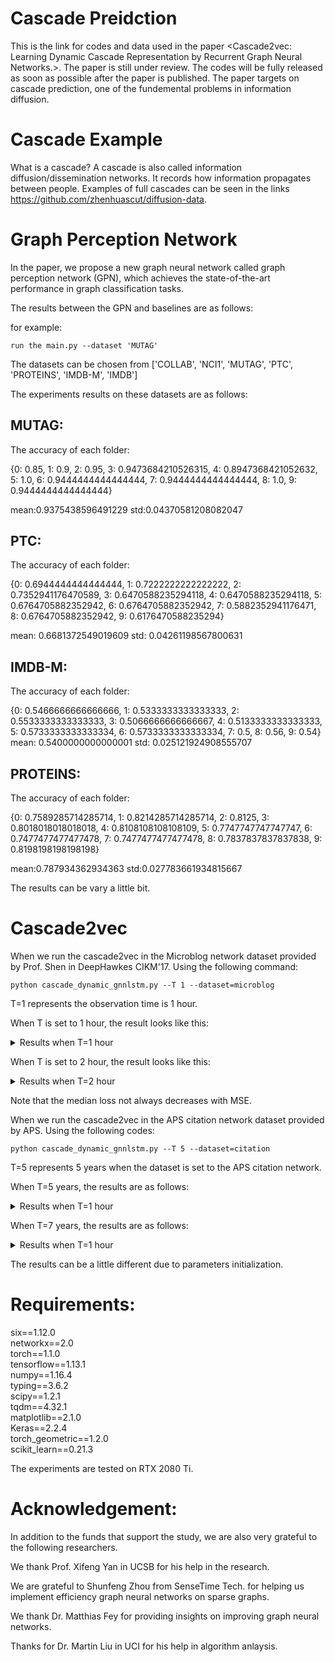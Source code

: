 # Cascade Preidction
This is the link for codes and data used in the paper <Cascade2vec: Learning Dynamic Cascade Representation by Recurrent Graph Neural Networks.>. The paper is still under review. The codes will be fully released as soon as possible after the paper is published. The paper targets on cascade prediction, one of the fundemental problems in information diffusion.



# Cascade Example
What is a cascade?
A cascade is also called information diffusion/dissemination networks. It records how information propagates between people. Examples of full cascades can be seen in the links https://github.com/zhenhuascut/diffusion-data.

# Graph Perception Network

In the paper, we propose a new graph neural network called graph perception network (GPN), which achieves the state-of-the-art performance in graph classification tasks. 

The results between the GPN and baselines are as follows:

for example:
```
run the main.py --dataset 'MUTAG'
```
The datasets can be chosen from ['COLLAB', 'NCI1', 'MUTAG', 'PTC', 'PROTEINS', 'IMDB-M', 'IMDB']

The experiments results on these datasets are as follows:
## MUTAG:
The accuracy of each folder:

{0: 0.85, 1: 0.9, 2: 0.95, 3: 0.9473684210526315, 4: 0.8947368421052632, 5: 1.0, 6: 0.9444444444444444, 7: 0.9444444444444444, 8: 1.0, 9: 0.9444444444444444}

mean:0.9375438596491229
std:0.04370581208082047

## PTC:

The accuracy of each folder:

{0: 0.6944444444444444, 1: 0.7222222222222222, 2: 0.7352941176470589, 3: 0.6470588235294118, 4: 0.6470588235294118, 5: 0.6764705882352942, 6: 0.6764705882352942, 7: 0.5882352941176471, 8: 0.6764705882352942, 9: 0.6176470588235294}

mean: 0.6681372549019609
std: 0.04261198567800631

## IMDB-M:

The accuracy of each folder:

{0: 0.5466666666666666, 1: 0.5333333333333333, 2: 0.5533333333333333, 3: 0.5066666666666667, 4: 0.5133333333333333, 5: 0.5733333333333334, 6: 0.5733333333333334, 7: 0.5, 8: 0.56, 9: 0.54}
mean: 0.5400000000000001
std: 0.025121924908555707

## PROTEINS:

The accuracy of each folder:

{0: 0.7589285714285714, 1: 0.8214285714285714, 2: 0.8125, 3: 0.8018018018018018, 4: 0.8108108108108109, 5: 0.7747747747747747, 6: 0.7477477477477478, 7: 0.7477477477477478, 8: 0.7837837837837838, 9: 0.8198198198198198}

mean:0.787934362934363
std:0.027783661934815667

The results can be vary a little bit.


# Cascade2vec
When we run the cascade2vec in the Microblog network dataset provided by Prof. Shen in DeepHawkes CIKM'17.
Using the following command: 
```
python cascade_dynamic_gnnlstm.py --T 1 --dataset=microblog
```
T=1 represents the observation time is 1 hour.

When T is set to 1 hour, the result looks like this:

<details>
<summary>Results when T=1 hour </summary>
<pre><code>
{0: 0.75892857<div>0&nbsp;</div><div>average train loss 4.8758</div><div>median train loss 1.3386</div><div>r2score train 0.0107</div><div>average test loss 2.8691</div><div>median test loss 0.9733</div><div>r2score test 0.3917</div><div>1&nbsp;</div><div>average train loss 2.9229</div><div>median train loss 0.8689</div><div>r2score train 0.4069</div><div>average test loss 2.4599</div><div>median test loss 0.8198</div><div>r2score test 0.4784</div><div>2&nbsp;</div><div>average train loss 2.6231</div><div>median train loss 0.7962</div><div>r2score train 0.4678</div><div>average test loss 2.2960</div><div>median test loss 0.7010</div><div>r2score test 0.5045</div><div>3&nbsp;</div><div>average train loss 2.3933</div><div>median train loss 0.7215</div><div>r2score train 0.5080</div><div>average test loss 2.1476</div><div>median test loss 0.6715</div><div>r2score test 0.5282</div><div>4&nbsp;</div><div>average train loss 2.2379</div><div>median train loss 0.6713</div><div>r2score train 0.5322</div><div>average test loss 2.0935</div><div>median test loss 0.6796</div><div>r2score test 0.5402</div><div>5&nbsp;</div><div>average train loss 2.1241</div><div>median train loss 0.6101</div><div>r2score train 0.5545</div><div>average test loss 2.0858</div><div>median test loss 0.7025</div><div>r2score test 0.5418</div><div>6&nbsp;</div><div>average train loss 2.0639</div><div>median train loss 0.5935</div><div>r2score train 0.5642</div><div>average test loss 2.0528</div><div>median test loss 0.6494</div><div>r2score test 0.5491</div><div>7&nbsp;</div><div>average train loss 1.9872</div><div>median train loss 0.5380</div><div>r2score train 0.5774</div><div>average test loss 2.0514</div><div>median test loss 0.6606</div><div>r2score test 0.5328</div><div>8&nbsp;</div><div>average train loss 1.9295</div><div>median train loss 0.5655</div><div>r2score train 0.5899</div><div>average test loss 2.0459</div><div>median test loss 0.6322</div><div>r2score test 0.5508</div><div>9&nbsp;</div><div>average train loss 1.8665</div><div>median train loss 0.5614</div><div>r2score train 0.6016</div><div>average test loss 2.0905</div><div>median test loss 0.6440</div><div>r2score test 0.5407</div><div>10&nbsp;</div><div>average train loss 1.8226</div><div>median train loss 0.5436</div><div>r2score train 0.6109</div><div>average test loss 2.0527</div><div>median test loss 0.6685</div><div>r2score test 0.5490</div><div>11&nbsp;</div><div>average train loss 1.7725</div><div>median train loss 0.5369</div><div>r2score train 0.6202</div><div>average test loss 2.0919</div><div>median test loss 0.6718</div><div>r2score test 0.5404</div><div>12&nbsp;</div><div>average train loss 1.7443</div><div>median train loss 0.5170</div><div>r2score train 0.6238</div><div>average test loss 2.0549</div><div>median test loss 0.6213</div><div>r2score test 0.5485</div><div>13&nbsp;</div><div>average train loss 1.6918</div><div>median train loss 0.4971</div><div>r2score train 0.6338</div><div>average test loss 2.1149</div><div>median test loss 0.6520</div><div>r2score test 0.5353</div><div>14&nbsp;</div><div>average train loss 1.6498</div><div>median train loss 0.5133</div><div>r2score train 0.6502</div><div>average test loss 2.0606</div><div>median test loss 0.6487</div><div>r2score test 0.5472</div><div>15&nbsp;</div><div>average train loss 1.6119</div><div>median train loss 0.4789</div><div>r2score train 0.6571</div><div>average test loss 2.0513</div><div>median test loss 0.6791</div><div>r2score test 0.5493</div><div>16&nbsp;</div><div>average train loss 1.5770</div><div>median train loss 0.4720</div><div>r2score train 0.6645</div><div>average test loss 2.0377</div><div>median test loss 0.6126</div><div>r2score test 0.5438</div><div>17&nbsp;</div><div>average train loss 1.5369</div><div>median train loss 0.4179</div><div>r2score train 0.6730</div><div>average test loss 2.0484</div><div>median test loss 0.6330</div><div>r2score test 0.5235</div><div>18&nbsp;</div><div>average train loss 1.4985</div><div>median train loss 0.4149</div><div>r2score train 0.6790</div><div>average test loss 2.0545</div><div>median test loss 0.5850</div><div>r2score test 0.5568</div><div>19&nbsp;</div><div>average train loss 1.4762</div><div>median train loss 0.4145</div><div>r2score train 0.6768</div><div>average test loss 2.0448</div><div>median test loss 0.5788</div><div>r2score test 0.5667</div><div><br /></div><div>......</div><div><br /></div>
14285714, 1: 0.8214285714285714, 2: 0.8125, 3: 0.8018018018018018, 4: 0.8108108108108109, 5: 0.7747747747747747, 6: 0.7477477477477478, 7: 0.7477477477477478, 8: 0.7837837837837838, 9: 0.8198198198198198}
</code></pre>
</details>

When T is set to 2 hour, the result looks like this:

<details>
<summary>Results when T=2 hour </summary>
<pre><code>
<div>0</div><div>average train loss 4.6583</div><div>median train loss 1.2830</div><div>r2score train 0.1298</div><div>total test batch: 118.53125&nbsp;</div><div>average test loss 2.4496</div><div>median test loss 0.7771</div><div>r2score test 0.5228</div><div>1</div><div>average train loss 2.3603</div><div>median train loss 0.7230</div><div>r2score train 0.5381</div><div>total test batch: 118.53125&nbsp;</div><div>average test loss 2.3273</div><div>median test loss 0.7151</div><div>r2score test 0.5433</div><div>2</div><div>average train loss 2.2610</div><div>median train loss 0.6689</div><div>r2score train 0.5552</div><div>total test batch: 118.53125&nbsp;</div><div>average test loss 2.2859</div><div>median test loss 0.6834</div><div>r2score test 0.5527</div><div>3</div><div>average train loss 2.2054</div><div>median train loss 0.6440</div><div>r2score train 0.5661</div><div>total test batch: 118.53125&nbsp;</div><div>average test loss 2.2404</div><div>median test loss 0.6598</div><div>r2score test 0.5615</div><div>4</div><div>average train loss 2.1663</div><div>median train loss 0.6297</div><div>r2score train 0.5742</div><div>total test batch: 118.53125&nbsp;</div><div>average test loss 2.1774</div><div>median test loss 0.6207</div><div>r2score test 0.5699</div><div>5</div><div>average train loss 2.1317</div><div>median train loss 0.6138</div><div>r2score train 0.5814</div><div>total test batch: 118.53125&nbsp;</div><div>average test loss 2.1516</div><div>median test loss 0.6173</div><div>r2score test 0.5742</div><div>6</div><div>average train loss 2.1049</div><div>median train loss 0.6027</div><div>r2score train 0.5873</div><div>total test batch: 118.53125&nbsp;</div><div>average test loss 2.1302</div><div>median test loss 0.6084</div><div>r2score test 0.5822</div><div>7</div><div>average train loss 2.0848</div><div>median train loss 0.5953</div><div>r2score train 0.5918</div><div>total test batch: 118.53125&nbsp;</div><div>average test loss 2.1190</div><div>median test loss 0.6123</div><div>r2score test 0.5842</div><div>8</div><div>average train loss 2.0666</div><div>median train loss 0.5868</div><div>r2score train 0.5961</div><div>total test batch: 118.53125&nbsp;</div><div>average test loss 2.0947</div><div>median test loss 0.6060</div><div>r2score test 0.5886</div><div>9</div><div>average train loss 2.0496</div><div>median train loss 0.5814</div><div>r2score train 0.5992</div><div>total test batch: 118.53125&nbsp;</div><div>average test loss 2.1081</div><div>median test loss 0.6098</div><div>r2score test 0.5856</div><div>10</div><div>average train loss 2.0330</div><div>median train loss 0.5803</div><div>r2score train 0.6024</div><div>total test batch: 118.53125&nbsp;</div><div>average test loss 2.0889</div><div>median test loss 0.5950</div><div>r2score test 0.5897</div><div>11</div><div>average train loss 2.0180</div><div>median train loss 0.5717</div><div>r2score train 0.6056</div><div>total test batch: 118.53125&nbsp;</div><div>average test loss 2.0889</div><div>median test loss 0.5929</div><div>r2score test 0.5900</div><div>12</div><div>average train loss 2.0017</div><div>median train loss 0.5692</div><div>r2score train 0.6084</div><div>total test batch: 118.53125&nbsp;</div><div>average test loss 2.0705</div><div>median test loss 0.5922</div><div>r2score test 0.5934</div><div>13</div><div>average train loss 1.9868</div><div>median train loss 0.5647</div><div>r2score train 0.6118</div><div>total test batch: 118.53125&nbsp;</div><div>average test loss 2.0307</div><div>median test loss 0.5823</div><div>r2score test 0.6030</div><div>14</div><div>average train loss 1.9768</div><div>median train loss 0.5627</div><div>r2score train 0.6136</div><div>total test batch: 118.53125&nbsp;</div><div>average test loss 2.0464</div><div>median test loss 0.5795</div><div>r2score test 0.5997</div><div>15</div><div>average train loss 1.9590</div><div>median train loss 0.5601</div><div>r2score train 0.6173</div><div>total test batch: 118.53125&nbsp;</div><div>average test loss 2.0402</div><div>median test loss 0.5708</div><div>r2score test 0.5990</div><div>16</div><div>average train loss 1.9472</div><div>median train loss 0.5577</div><div>r2score train 0.6195</div><div>total test batch: 118.53125&nbsp;</div><div>average test loss 2.0195</div><div>median test loss 0.5724</div><div>r2score test 0.6044</div><div>17</div><div>average train loss 1.9349</div><div>median train loss 0.5517</div><div>r2score train 0.6215</div><div>total test batch: 118.53125&nbsp;</div><div>average test loss 2.0108</div><div>median test loss 0.5603</div><div>r2score test 0.6064</div><div>18</div><div>average train loss 1.9252</div><div>median train loss 0.5526</div><div>r2score train 0.6234</div><div>total test batch: 118.53125&nbsp;</div><div>average test loss 1.9995</div><div>median test loss 0.5625</div><div>r2score test 0.6080</div><div>19</div><div>average train loss 1.9112</div><div>median train loss 0.5489</div><div>r2score train 0.6260</div><div>total test batch: 118.53125&nbsp;</div><div>average test loss 2.0159</div><div>median test loss 0.5619</div><div>r2score test 0.6034</div><div>20</div><div>average train loss 1.8998</div><div>median train loss 0.5466</div><div>r2score train 0.6284</div><div>total test batch: 118.53125&nbsp;</div><div>average test loss 2.0060</div><div>median test loss 0.5544</div><div>r2score test 0.6067</div><div>21</div><div>average train loss 1.8871</div><div>median train loss 0.5437</div><div>r2score train 0.6304</div><div>total test batch: 118.53125&nbsp;</div><div>average test loss 1.9950</div><div>median test loss 0.5546</div><div>r2score test 0.6092</div><div><br /></div><div>......</div><div><br /></div>
</code></pre>
</details>

Note that the median loss not always decreases with MSE.


When we run the cascade2vec in the APS citation network dataset provided by APS.
Using the following codes:
```
python cascade_dynamic_gnnlstm.py --T 5 --dataset=citation
```
T=5 represents 5 years when the dataset is set to the APS citation network.

When T=5 years, the results are as follows:
<details>
<summary>Results when T=1 hour </summary>
<pre><code>

<div><br /></div><div>0</div><div>average train loss 3.5350</div><div>median train loss 1.3471</div><div>r2score train -0.3395</div><div>average test loss 2.0294</div><div>median train loss 0.8736</div><div>r2score train 0.1777</div><div>1</div><div>average train loss 1.7227</div><div>median train loss 0.7377</div><div>r2score train 0.3078</div><div>average test loss 1.5789</div><div>median train loss 0.6473</div><div>r2score train 0.3602</div><div>2</div><div>average train loss 1.5396</div><div>median train loss 0.6704</div><div>r2score train 0.3813</div><div>total test batch: 68.828125&nbsp;</div><div>average test loss 1.5200</div><div>median train loss 0.6141</div><div>r2score train 0.3841</div><div>3</div><div>average train loss 1.4918</div><div>median train loss 0.6564</div><div>r2score train 0.4005</div><div>average test loss 1.4904</div><div>median train loss 0.6092</div><div>r2score train 0.3961</div><div>4</div><div>average train loss 1.4689</div><div>median train loss 0.6438</div><div>r2score train 0.4097</div><div>average test loss 1.4547</div><div>median train loss 0.5974</div><div>r2score train 0.4106</div><div>5</div><div>average train loss 1.4546</div><div>median train loss 0.6385</div><div>r2score train 0.4155</div><div>average test loss 1.4243</div><div>median train loss 0.5967</div><div>r2score train 0.4229</div><div>6</div><div>average train loss 1.4423</div><div>median train loss 0.6347</div><div>r2score train 0.4206</div><div>average test loss 1.4201</div><div>median train loss 0.5901</div><div>r2score train 0.4245</div><div>7</div><div>average train loss 1.4341</div><div>median train loss 0.6307</div><div>r2score train 0.4239</div><div>average test loss 1.4172</div><div>median train loss 0.5828</div><div>r2score train 0.4257</div><div>8</div><div>average train loss 1.4272</div><div>median train loss 0.6316</div><div>r2score train 0.4267</div><div>average test loss 1.4133</div><div>median train loss 0.5747</div><div>r2score train 0.4273</div><div>9</div><div>average train loss 1.4209</div><div>median train loss 0.6276</div><div>r2score train 0.4292</div><div>average test loss 1.4146</div><div>median train loss 0.5860</div><div>r2score train 0.4268</div><div>10</div><div>average train loss 1.4167</div><div>median train loss 0.6275</div><div>r2score train 0.4309</div><div>average test loss 1.4159</div><div>median train loss 0.5868</div><div>r2score train 0.4263</div><div>11</div><div>average train loss 1.4119</div><div>median train loss 0.6222</div><div>r2score train 0.4327</div><div>average test loss 1.4122</div><div>median train loss 0.5864</div><div>r2score train 0.4278</div><div>12</div><div>average train loss 1.4071</div><div>median train loss 0.6208</div><div>r2score train 0.4346</div><div>average test loss 1.4090</div><div>median train loss 0.5817</div><div>r2score train 0.4291</div><div>13</div><div>average train loss 1.4034</div><div>median train loss 0.6190</div><div>r2score train 0.4361</div><div>average test loss 1.4095</div><div>median train loss 0.5786</div><div>r2score train 0.4289</div><div>14</div><div>average train loss 1.3990</div><div>median train loss 0.6196</div><div>r2score train 0.4378</div><div>average test loss 1.4117</div><div>median train loss 0.5842</div><div>r2score train 0.4280</div><div>15</div><div>average train loss 1.3954</div><div>median train loss 0.6152</div><div>r2score train 0.4393</div><div>average test loss 1.4109</div><div>median train loss 0.5866</div><div>r2score train 0.4283</div><div>16</div><div>average train loss 1.3917</div><div>median train loss 0.6151</div><div>r2score train 0.4408</div><div>average test loss 1.4100</div><div>median train loss 0.5840</div><div>r2score train 0.4287</div><div>17</div><div>average train loss 1.3880</div><div>median train loss 0.6140</div><div>r2score train 0.4422</div><div>average test loss 1.4090</div><div>median train loss 0.5930</div><div>r2score train 0.4291</div><div><br /></div>

</code></pre>
</details>

When T=7 years, the results are as follows:

<details>
<summary>Results when T=1 hour </summary>
<pre><code>

<p class="p1" style="font-variant-numeric: normal; font-variant-east-asian: normal; font-stretch: normal; line-height: normal; font-family: Courier; -webkit-text-stroke-color: rgb(0, 0, 0); margin: 0px;"><span class="s1" style="font-kerning: none;">0</span></p><p class="p1" style="font-variant-numeric: normal; font-variant-east-asian: normal; font-stretch: normal; line-height: normal; font-family: Courier; -webkit-text-stroke-color: rgb(0, 0, 0); margin: 0px;"><span class="s1" style="font-kerning: none;">average train loss 3.0474</span></p><p class="p1" style="font-variant-numeric: normal; font-variant-east-asian: normal; font-stretch: normal; line-height: normal; font-family: Courier; -webkit-text-stroke-color: rgb(0, 0, 0); margin: 0px;"><span class="s1" style="font-kerning: none;">median train loss 1.2860</span></p><p class="p1" style="font-variant-numeric: normal; font-variant-east-asian: normal; font-stretch: normal; line-height: normal; font-family: Courier; -webkit-text-stroke-color: rgb(0, 0, 0); margin: 0px;"><span class="s1" style="font-kerning: none;">r2score train -0.1125</span></p><p class="p1" style="font-variant-numeric: normal; font-variant-east-asian: normal; font-stretch: normal; line-height: normal; font-family: Courier; -webkit-text-stroke-color: rgb(0, 0, 0); margin: 0px;"><span style="-webkit-text-stroke-width: initial;">average test loss 1.9036</span></p><p class="p1" style="font-variant-numeric: normal; font-variant-east-asian: normal; font-stretch: normal; line-height: normal; font-family: Courier; -webkit-text-stroke-color: rgb(0, 0, 0); margin: 0px;"><span class="s1" style="font-kerning: none;">median train loss 0.9087</span></p><p class="p1" style="font-variant-numeric: normal; font-variant-east-asian: normal; font-stretch: normal; line-height: normal; font-family: Courier; -webkit-text-stroke-color: rgb(0, 0, 0); margin: 0px;"><span class="s1" style="font-kerning: none;">r2score train 0.3027</span></p><p class="p1" style="font-variant-numeric: normal; font-variant-east-asian: normal; font-stretch: normal; line-height: normal; font-family: Courier; -webkit-text-stroke-color: rgb(0, 0, 0); margin: 0px;"><span class="s1" style="font-kerning: none;">1</span></p><p class="p1" style="font-variant-numeric: normal; font-variant-east-asian: normal; font-stretch: normal; line-height: normal; font-family: Courier; -webkit-text-stroke-color: rgb(0, 0, 0); margin: 0px;"><span class="s1" style="font-kerning: none;">average train loss 1.5922</span></p><p class="p1" style="font-variant-numeric: normal; font-variant-east-asian: normal; font-stretch: normal; line-height: normal; font-family: Courier; -webkit-text-stroke-color: rgb(0, 0, 0); margin: 0px;"><span class="s1" style="font-kerning: none;">median train loss 0.7147</span></p><p class="p1" style="font-variant-numeric: normal; font-variant-east-asian: normal; font-stretch: normal; line-height: normal; font-family: Courier; -webkit-text-stroke-color: rgb(0, 0, 0); margin: 0px;"><span class="s1" style="font-kerning: none;">r2score train 0.4187</span></p><p class="p1" style="font-variant-numeric: normal; font-variant-east-asian: normal; font-stretch: normal; line-height: normal; font-family: Courier; -webkit-text-stroke-color: rgb(0, 0, 0); margin: 0px;"><span style="-webkit-text-stroke-width: initial;">average test loss 1.3999</span></p><p class="p1" style="font-variant-numeric: normal; font-variant-east-asian: normal; font-stretch: normal; line-height: normal; font-family: Courier; -webkit-text-stroke-color: rgb(0, 0, 0); margin: 0px;"><span class="s1" style="font-kerning: none;">median train loss 0.6246</span></p><p class="p1" style="font-variant-numeric: normal; font-variant-east-asian: normal; font-stretch: normal; line-height: normal; font-family: Courier; -webkit-text-stroke-color: rgb(0, 0, 0); margin: 0px;"><span class="s1" style="font-kerning: none;">r2score train 0.4872</span></p><p class="p1" style="font-variant-numeric: normal; font-variant-east-asian: normal; font-stretch: normal; line-height: normal; font-family: Courier; -webkit-text-stroke-color: rgb(0, 0, 0); margin: 0px;"><span style="-webkit-text-stroke-width: initial;">2</span></p><p class="p1" style="font-variant-numeric: normal; font-variant-east-asian: normal; font-stretch: normal; line-height: normal; font-family: Courier; -webkit-text-stroke-color: rgb(0, 0, 0); margin: 0px;"><span class="s1" style="font-kerning: none;">average train loss 1.4265</span></p><p class="p1" style="font-variant-numeric: normal; font-variant-east-asian: normal; font-stretch: normal; line-height: normal; font-family: Courier; -webkit-text-stroke-color: rgb(0, 0, 0); margin: 0px;"><span class="s1" style="font-kerning: none;">median train loss 0.6547</span></p><p class="p1" style="font-variant-numeric: normal; font-variant-east-asian: normal; font-stretch: normal; line-height: normal; font-family: Courier; -webkit-text-stroke-color: rgb(0, 0, 0); margin: 0px;"><span class="s1" style="font-kerning: none;">r2score train 0.4792</span></p><p class="p1" style="font-variant-numeric: normal; font-variant-east-asian: normal; font-stretch: normal; line-height: normal; font-family: Courier; -webkit-text-stroke-color: rgb(0, 0, 0); margin: 0px;"><span style="-webkit-text-stroke-width: initial;">average test loss 1.3661</span></p><p class="p1" style="font-variant-numeric: normal; font-variant-east-asian: normal; font-stretch: normal; line-height: normal; font-family: Courier; -webkit-text-stroke-color: rgb(0, 0, 0); margin: 0px;"><span class="s1" style="font-kerning: none;">median train loss 0.5977</span></p><p class="p1" style="font-variant-numeric: normal; font-variant-east-asian: normal; font-stretch: normal; line-height: normal; font-family: Courier; -webkit-text-stroke-color: rgb(0, 0, 0); margin: 0px;"><span class="s1" style="font-kerning: none;">r2score train 0.4996</span></p><p class="p1" style="font-variant-numeric: normal; font-variant-east-asian: normal; font-stretch: normal; line-height: normal; font-family: Courier; -webkit-text-stroke-color: rgb(0, 0, 0); margin: 0px;"><span style="-webkit-text-stroke-width: initial;">3</span></p><p class="p1" style="font-variant-numeric: normal; font-variant-east-asian: normal; font-stretch: normal; line-height: normal; font-family: Courier; -webkit-text-stroke-color: rgb(0, 0, 0); margin: 0px;"><span class="s1" style="font-kerning: none;">average train loss 1.3900</span></p><p class="p1" style="font-variant-numeric: normal; font-variant-east-asian: normal; font-stretch: normal; line-height: normal; font-family: Courier; -webkit-text-stroke-color: rgb(0, 0, 0); margin: 0px;"><span class="s1" style="font-kerning: none;">median train loss 0.6438</span></p><p class="p1" style="font-variant-numeric: normal; font-variant-east-asian: normal; font-stretch: normal; line-height: normal; font-family: Courier; -webkit-text-stroke-color: rgb(0, 0, 0); margin: 0px;"><span class="s1" style="font-kerning: none;">r2score train 0.4925</span></p><p class="p1" style="font-variant-numeric: normal; font-variant-east-asian: normal; font-stretch: normal; line-height: normal; font-family: Courier; -webkit-text-stroke-color: rgb(0, 0, 0); margin: 0px;"><span style="-webkit-text-stroke-width: initial;">average test loss 1.3553</span></p><p class="p1" style="font-variant-numeric: normal; font-variant-east-asian: normal; font-stretch: normal; line-height: normal; font-family: Courier; -webkit-text-stroke-color: rgb(0, 0, 0); margin: 0px;"><span class="s1" style="font-kerning: none;">median train loss 0.5938</span></p><p class="p1" style="font-variant-numeric: normal; font-variant-east-asian: normal; font-stretch: normal; line-height: normal; font-family: Courier; -webkit-text-stroke-color: rgb(0, 0, 0); margin: 0px;"><span class="s1" style="font-kerning: none;">r2score train 0.5035</span></p><p class="p1" style="font-variant-numeric: normal; font-variant-east-asian: normal; font-stretch: normal; line-height: normal; font-family: Courier; -webkit-text-stroke-color: rgb(0, 0, 0); margin: 0px;"><span style="-webkit-text-stroke-width: initial;">4</span></p><p class="p1" style="font-variant-numeric: normal; font-variant-east-asian: normal; font-stretch: normal; line-height: normal; font-family: Courier; -webkit-text-stroke-color: rgb(0, 0, 0); margin: 0px;"><span class="s1" style="font-kerning: none;">average train loss 1.3723</span></p><p class="p1" style="font-variant-numeric: normal; font-variant-east-asian: normal; font-stretch: normal; line-height: normal; font-family: Courier; -webkit-text-stroke-color: rgb(0, 0, 0); margin: 0px;"><span class="s1" style="font-kerning: none;">median train loss 0.6313</span></p><p class="p1" style="font-variant-numeric: normal; font-variant-east-asian: normal; font-stretch: normal; line-height: normal; font-family: Courier; -webkit-text-stroke-color: rgb(0, 0, 0); margin: 0px;"><span class="s1" style="font-kerning: none;">r2score train 0.4989</span></p><p class="p1" style="font-variant-numeric: normal; font-variant-east-asian: normal; font-stretch: normal; line-height: normal; font-family: Courier; -webkit-text-stroke-color: rgb(0, 0, 0); margin: 0px;"><span style="-webkit-text-stroke-width: initial;">average test loss 1.3604</span></p><p class="p1" style="font-variant-numeric: normal; font-variant-east-asian: normal; font-stretch: normal; line-height: normal; font-family: Courier; -webkit-text-stroke-color: rgb(0, 0, 0); margin: 0px;"><span class="s1" style="font-kerning: none;">median train loss 0.5840</span></p><p class="p1" style="font-variant-numeric: normal; font-variant-east-asian: normal; font-stretch: normal; line-height: normal; font-family: Courier; -webkit-text-stroke-color: rgb(0, 0, 0); margin: 0px;"><span class="s1" style="font-kerning: none;">r2score train 0.5016</span></p><p class="p1" style="font-variant-numeric: normal; font-variant-east-asian: normal; font-stretch: normal; line-height: normal; font-family: Courier; -webkit-text-stroke-color: rgb(0, 0, 0); margin: 0px;"><span style="-webkit-text-stroke-width: initial;">5</span></p><p class="p1" style="font-variant-numeric: normal; font-variant-east-asian: normal; font-stretch: normal; line-height: normal; font-family: Courier; -webkit-text-stroke-color: rgb(0, 0, 0); margin: 0px;"><span class="s1" style="font-kerning: none;">average train loss 1.3591</span></p><p class="p1" style="font-variant-numeric: normal; font-variant-east-asian: normal; font-stretch: normal; line-height: normal; font-family: Courier; -webkit-text-stroke-color: rgb(0, 0, 0); margin: 0px;"><span class="s1" style="font-kerning: none;">median train loss 0.6203</span></p><p class="p1" style="font-variant-numeric: normal; font-variant-east-asian: normal; font-stretch: normal; line-height: normal; font-family: Courier; -webkit-text-stroke-color: rgb(0, 0, 0); margin: 0px;"><span class="s1" style="font-kerning: none;">r2score train 0.5037</span></p><p class="p1" style="font-variant-numeric: normal; font-variant-east-asian: normal; font-stretch: normal; line-height: normal; font-family: Courier; -webkit-text-stroke-color: rgb(0, 0, 0); margin: 0px;"><span style="-webkit-text-stroke-width: initial;">average test loss 1.3478</span></p><p class="p1" style="font-variant-numeric: normal; font-variant-east-asian: normal; font-stretch: normal; line-height: normal; font-family: Courier; -webkit-text-stroke-color: rgb(0, 0, 0); margin: 0px;"><span class="s1" style="font-kerning: none;">median train loss 0.5681</span></p><p class="p1" style="font-variant-numeric: normal; font-variant-east-asian: normal; font-stretch: normal; line-height: normal; font-family: Courier; -webkit-text-stroke-color: rgb(0, 0, 0); margin: 0px;"><span class="s1" style="font-kerning: none;">r2score train 0.5063</span></p><p class="p1" style="font-variant-numeric: normal; font-variant-east-asian: normal; font-stretch: normal; line-height: normal; font-family: Courier; -webkit-text-stroke-color: rgb(0, 0, 0); margin: 0px;"><span style="-webkit-text-stroke-width: initial;">6</span></p><p class="p1" style="font-variant-numeric: normal; font-variant-east-asian: normal; font-stretch: normal; line-height: normal; font-family: Courier; -webkit-text-stroke-color: rgb(0, 0, 0); margin: 0px;"><span class="s1" style="font-kerning: none;">average train loss 1.3465</span></p><p class="p1" style="font-variant-numeric: normal; font-variant-east-asian: normal; font-stretch: normal; line-height: normal; font-family: Courier; -webkit-text-stroke-color: rgb(0, 0, 0); margin: 0px;"><span class="s1" style="font-kerning: none;">median train loss 0.6169</span></p><p class="p1" style="font-variant-numeric: normal; font-variant-east-asian: normal; font-stretch: normal; line-height: normal; font-family: Courier; -webkit-text-stroke-color: rgb(0, 0, 0); margin: 0px;"><span class="s1" style="font-kerning: none;">r2score train 0.5083</span></p><p class="p1" style="font-variant-numeric: normal; font-variant-east-asian: normal; font-stretch: normal; line-height: normal; font-family: Courier; -webkit-text-stroke-color: rgb(0, 0, 0); margin: 0px;"><span style="-webkit-text-stroke-width: initial;">average test loss 1.3488</span></p><p class="p1" style="font-variant-numeric: normal; font-variant-east-asian: normal; font-stretch: normal; line-height: normal; font-family: Courier; -webkit-text-stroke-color: rgb(0, 0, 0); margin: 0px;"><span class="s1" style="font-kerning: none;">median train loss 0.5688</span></p><p class="p1" style="font-variant-numeric: normal; font-variant-east-asian: normal; font-stretch: normal; line-height: normal; font-family: Courier; -webkit-text-stroke-color: rgb(0, 0, 0); margin: 0px;"><span class="s1" style="font-kerning: none;">r2score train 0.5059</span></p><p class="p1" style="font-variant-numeric: normal; font-variant-east-asian: normal; font-stretch: normal; line-height: normal; font-family: Courier; -webkit-text-stroke-color: rgb(0, 0, 0); margin: 0px;"><span style="-webkit-text-stroke-width: initial;">7</span></p><p class="p1" style="font-variant-numeric: normal; font-variant-east-asian: normal; font-stretch: normal; line-height: normal; font-family: Courier; -webkit-text-stroke-color: rgb(0, 0, 0); margin: 0px;"><span class="s1" style="font-kerning: none;">average train loss 1.3344</span></p><p class="p1" style="font-variant-numeric: normal; font-variant-east-asian: normal; font-stretch: normal; line-height: normal; font-family: Courier; -webkit-text-stroke-color: rgb(0, 0, 0); margin: 0px;"><span class="s1" style="font-kerning: none;">median train loss 0.6067</span></p><p class="p1" style="font-variant-numeric: normal; font-variant-east-asian: normal; font-stretch: normal; line-height: normal; font-family: Courier; -webkit-text-stroke-color: rgb(0, 0, 0); margin: 0px;"><span class="s1" style="font-kerning: none;">r2score train 0.5126</span></p><p class="p1" style="font-variant-numeric: normal; font-variant-east-asian: normal; font-stretch: normal; line-height: normal; font-family: Courier; -webkit-text-stroke-color: rgb(0, 0, 0); margin: 0px;"><span style="-webkit-text-stroke-width: initial;">average test loss 1.3600</span></p><p class="p1" style="font-variant-numeric: normal; font-variant-east-asian: normal; font-stretch: normal; line-height: normal; font-family: Courier; -webkit-text-stroke-color: rgb(0, 0, 0); margin: 0px;"><span class="s1" style="font-kerning: none;">median train loss 0.5842</span></p><p class="p1" style="font-variant-numeric: normal; font-variant-east-asian: normal; font-stretch: normal; line-height: normal; font-family: Courier; -webkit-text-stroke-color: rgb(0, 0, 0); margin: 0px;"><span class="s1" style="font-kerning: none;">r2score train 0.5018</span></p><p class="p1" style="font-variant-numeric: normal; font-variant-east-asian: normal; font-stretch: normal; line-height: normal; font-family: Courier; -webkit-text-stroke-color: rgb(0, 0, 0); margin: 0px;"><span style="-webkit-text-stroke-width: initial;">8</span></p><p class="p1" style="font-variant-numeric: normal; font-variant-east-asian: normal; font-stretch: normal; line-height: normal; font-family: Courier; -webkit-text-stroke-color: rgb(0, 0, 0); margin: 0px;"><span class="s1" style="font-kerning: none;">average train loss 1.3363</span></p><p class="p1" style="font-variant-numeric: normal; font-variant-east-asian: normal; font-stretch: normal; line-height: normal; font-family: Courier; -webkit-text-stroke-color: rgb(0, 0, 0); margin: 0px;"><span class="s1" style="font-kerning: none;">median train loss 0.6038</span></p><p class="p1" style="font-variant-numeric: normal; font-variant-east-asian: normal; font-stretch: normal; line-height: normal; font-family: Courier; -webkit-text-stroke-color: rgb(0, 0, 0); margin: 0px;"><span class="s1" style="font-kerning: none;">r2score train 0.5119</span></p><p class="p1" style="font-variant-numeric: normal; font-variant-east-asian: normal; font-stretch: normal; line-height: normal; font-family: Courier; -webkit-text-stroke-color: rgb(0, 0, 0); margin: 0px;"><span style="-webkit-text-stroke-width: initial;">average test loss 1.3407</span></p><p class="p1" style="font-variant-numeric: normal; font-variant-east-asian: normal; font-stretch: normal; line-height: normal; font-family: Courier; -webkit-text-stroke-color: rgb(0, 0, 0); margin: 0px;"><span class="s1" style="font-kerning: none;">median train loss 0.5629</span></p><p class="p1" style="font-variant-numeric: normal; font-variant-east-asian: normal; font-stretch: normal; line-height: normal; font-family: Courier; -webkit-text-stroke-color: rgb(0, 0, 0); margin: 0px;"><span class="s1" style="font-kerning: none;">r2score train 0.5089</span></p><p class="p1" style="font-variant-numeric: normal; font-variant-east-asian: normal; font-stretch: normal; line-height: normal; font-family: Courier; -webkit-text-stroke-color: rgb(0, 0, 0); margin: 0px;"><span style="-webkit-text-stroke-width: initial;">9</span></p><p class="p1" style="font-variant-numeric: normal; font-variant-east-asian: normal; font-stretch: normal; line-height: normal; font-family: Courier; -webkit-text-stroke-color: rgb(0, 0, 0); margin: 0px;"><span class="s1" style="font-kerning: none;">average train loss 1.3221</span></p><p class="p1" style="font-variant-numeric: normal; font-variant-east-asian: normal; font-stretch: normal; line-height: normal; font-family: Courier; -webkit-text-stroke-color: rgb(0, 0, 0); margin: 0px;"><span class="s1" style="font-kerning: none;">median train loss 0.5985</span></p><p class="p1" style="font-variant-numeric: normal; font-variant-east-asian: normal; font-stretch: normal; line-height: normal; font-family: Courier; -webkit-text-stroke-color: rgb(0, 0, 0); margin: 0px;"><span class="s1" style="font-kerning: none;">r2score train 0.5171</span></p><p class="p1" style="font-variant-numeric: normal; font-variant-east-asian: normal; font-stretch: normal; line-height: normal; font-family: Courier; -webkit-text-stroke-color: rgb(0, 0, 0); margin: 0px;"><span style="-webkit-text-stroke-width: initial;">average test loss 1.3361</span></p><p class="p1" style="font-variant-numeric: normal; font-variant-east-asian: normal; font-stretch: normal; line-height: normal; font-family: Courier; -webkit-text-stroke-color: rgb(0, 0, 0); margin: 0px;"><span class="s1" style="font-kerning: none;">median train loss 0.5667</span></p><p class="p1" style="font-variant-numeric: normal; font-variant-east-asian: normal; font-stretch: normal; line-height: normal; font-family: Courier; -webkit-text-stroke-color: rgb(0, 0, 0); margin: 0px;"><span class="s1" style="font-kerning: none;">r2score train 0.5106</span></p><p class="p1" style="font-variant-numeric: normal; font-variant-east-asian: normal; font-stretch: normal; line-height: normal; font-family: Courier; -webkit-text-stroke-color: rgb(0, 0, 0); margin: 0px;"><span style="-webkit-text-stroke-width: initial;">10</span></p><p class="p1" style="font-variant-numeric: normal; font-variant-east-asian: normal; font-stretch: normal; line-height: normal; font-family: Courier; -webkit-text-stroke-color: rgb(0, 0, 0); margin: 0px;"><span class="s1" style="font-kerning: none;">average train loss 1.3168</span></p><p class="p1" style="font-variant-numeric: normal; font-variant-east-asian: normal; font-stretch: normal; line-height: normal; font-family: Courier; -webkit-text-stroke-color: rgb(0, 0, 0); margin: 0px;"><span class="s1" style="font-kerning: none;">median train loss 0.5943</span></p><p class="p1" style="font-variant-numeric: normal; font-variant-east-asian: normal; font-stretch: normal; line-height: normal; font-family: Courier; -webkit-text-stroke-color: rgb(0, 0, 0); margin: 0px;"><span class="s1" style="font-kerning: none;">r2score train 0.5189</span></p><p class="p1" style="font-variant-numeric: normal; font-variant-east-asian: normal; font-stretch: normal; line-height: normal; font-family: Courier; -webkit-text-stroke-color: rgb(0, 0, 0); margin: 0px;"><span style="-webkit-text-stroke-width: initial;">average test loss 1.3256</span></p><p class="p1" style="font-variant-numeric: normal; font-variant-east-asian: normal; font-stretch: normal; line-height: normal; font-family: Courier; -webkit-text-stroke-color: rgb(0, 0, 0); margin: 0px;"><span class="s1" style="font-kerning: none;">median train loss 0.5674</span></p><p class="p1" style="font-variant-numeric: normal; font-variant-east-asian: normal; font-stretch: normal; line-height: normal; font-family: Courier; -webkit-text-stroke-color: rgb(0, 0, 0); margin: 0px;"><span class="s1" style="font-kerning: none;">r2score train 0.5144</span></p><p class="p1" style="font-variant-numeric: normal; font-variant-east-asian: normal; font-stretch: normal; line-height: normal; font-family: Courier; -webkit-text-stroke-color: rgb(0, 0, 0); margin: 0px;"><span style="-webkit-text-stroke-width: initial;">11</span></p><p class="p1" style="font-variant-numeric: normal; font-variant-east-asian: normal; font-stretch: normal; line-height: normal; font-family: Courier; -webkit-text-stroke-color: rgb(0, 0, 0); margin: 0px;"><span class="s1" style="font-kerning: none;">average train loss 1.3113</span></p><p class="p1" style="font-variant-numeric: normal; font-variant-east-asian: normal; font-stretch: normal; line-height: normal; font-family: Courier; -webkit-text-stroke-color: rgb(0, 0, 0); margin: 0px;"><span class="s1" style="font-kerning: none;">median train loss 0.5892</span></p><p class="p1" style="font-variant-numeric: normal; font-variant-east-asian: normal; font-stretch: normal; line-height: normal; font-family: Courier; -webkit-text-stroke-color: rgb(0, 0, 0); margin: 0px;"><span class="s1" style="font-kerning: none;">r2score train 0.5209</span></p><p class="p1" style="font-variant-numeric: normal; font-variant-east-asian: normal; font-stretch: normal; line-height: normal; font-family: Courier; -webkit-text-stroke-color: rgb(0, 0, 0); margin: 0px;"><span style="-webkit-text-stroke-width: initial;">average test loss 1.3251</span></p><p class="p1" style="font-variant-numeric: normal; font-variant-east-asian: normal; font-stretch: normal; line-height: normal; font-family: Courier; -webkit-text-stroke-color: rgb(0, 0, 0); margin: 0px;"><span class="s1" style="font-kerning: none;">median train loss 0.5629</span></p><p class="p1" style="font-variant-numeric: normal; font-variant-east-asian: normal; font-stretch: normal; line-height: normal; font-family: Courier; -webkit-text-stroke-color: rgb(0, 0, 0); margin: 0px;"><span class="s1" style="font-kerning: none;">r2score train 0.5146</span></p><p class="p1" style="font-variant-numeric: normal; font-variant-east-asian: normal; font-stretch: normal; line-height: normal; font-family: Courier; -webkit-text-stroke-color: rgb(0, 0, 0); margin: 0px;"><span style="-webkit-text-stroke-width: initial;">12</span></p><p class="p1" style="font-variant-numeric: normal; font-variant-east-asian: normal; font-stretch: normal; line-height: normal; font-family: Courier; -webkit-text-stroke-color: rgb(0, 0, 0); margin: 0px;"><span class="s1" style="font-kerning: none;">average train loss 1.3071</span></p><p class="p1" style="font-variant-numeric: normal; font-variant-east-asian: normal; font-stretch: normal; line-height: normal; font-family: Courier; -webkit-text-stroke-color: rgb(0, 0, 0); margin: 0px;"><span class="s1" style="font-kerning: none;">median train loss 0.5869</span></p><p class="p1" style="font-variant-numeric: normal; font-variant-east-asian: normal; font-stretch: normal; line-height: normal; font-family: Courier; -webkit-text-stroke-color: rgb(0, 0, 0); margin: 0px;"><span class="s1" style="font-kerning: none;">r2score train 0.5224</span></p><p class="p1" style="font-variant-numeric: normal; font-variant-east-asian: normal; font-stretch: normal; line-height: normal; font-family: Courier; -webkit-text-stroke-color: rgb(0, 0, 0); margin: 0px;"><span style="-webkit-text-stroke-width: initial;">average test loss 1.3239</span></p><p class="p1" style="font-variant-numeric: normal; font-variant-east-asian: normal; font-stretch: normal; line-height: normal; font-family: Courier; -webkit-text-stroke-color: rgb(0, 0, 0); margin: 0px;"><span class="s1" style="font-kerning: none;">median train loss 0.5575</span></p><p class="p1" style="font-variant-numeric: normal; font-variant-east-asian: normal; font-stretch: normal; line-height: normal; font-family: Courier; -webkit-text-stroke-color: rgb(0, 0, 0); margin: 0px;"><span class="s1" style="font-kerning: none;">r2score train 0.5150</span></p><p class="p1" style="font-variant-numeric: normal; font-variant-east-asian: normal; font-stretch: normal; line-height: normal; font-family: Courier; -webkit-text-stroke-color: rgb(0, 0, 0); margin: 0px;"><span style="-webkit-text-stroke-width: initial;">13</span></p><p class="p1" style="font-variant-numeric: normal; font-variant-east-asian: normal; font-stretch: normal; line-height: normal; font-family: Courier; -webkit-text-stroke-color: rgb(0, 0, 0); margin: 0px;"><span class="s1" style="font-kerning: none;">average train loss 1.3015</span></p><p class="p1" style="font-variant-numeric: normal; font-variant-east-asian: normal; font-stretch: normal; line-height: normal; font-family: Courier; -webkit-text-stroke-color: rgb(0, 0, 0); margin: 0px;"><span class="s1" style="font-kerning: none;">median train loss 0.5843</span></p><p class="p1" style="font-variant-numeric: normal; font-variant-east-asian: normal; font-stretch: normal; line-height: normal; font-family: Courier; -webkit-text-stroke-color: rgb(0, 0, 0); margin: 0px;"><span class="s1" style="font-kerning: none;">r2score train 0.5246</span></p><p class="p1" style="font-variant-numeric: normal; font-variant-east-asian: normal; font-stretch: normal; line-height: normal; font-family: Courier; -webkit-text-stroke-color: rgb(0, 0, 0); margin: 0px;"><span style="-webkit-text-stroke-width: initial;">average test loss 1.3113</span></p><p class="p1" style="font-variant-numeric: normal; font-variant-east-asian: normal; font-stretch: normal; line-height: normal; font-family: Courier; -webkit-text-stroke-color: rgb(0, 0, 0); margin: 0px;"><span class="s1" style="font-kerning: none;">median train loss 0.5570</span></p><p class="p1" style="font-variant-numeric: normal; font-variant-east-asian: normal; font-stretch: normal; line-height: normal; font-family: Courier; -webkit-text-stroke-color: rgb(0, 0, 0); margin: 0px;"><span class="s1" style="font-kerning: none;">r2score train 0.5197</span></p><p class="p1" style="font-variant-numeric: normal; font-variant-east-asian: normal; font-stretch: normal; line-height: normal; font-family: Courier; -webkit-text-stroke-color: rgb(0, 0, 0); margin: 0px;"><span style="-webkit-text-stroke-width: initial;">14</span></p><p class="p1" style="font-variant-numeric: normal; font-variant-east-asian: normal; font-stretch: normal; line-height: normal; font-family: Courier; -webkit-text-stroke-color: rgb(0, 0, 0); margin: 0px;"><span class="s1" style="font-kerning: none;">average train loss 1.2983</span></p><p class="p1" style="font-variant-numeric: normal; font-variant-east-asian: normal; font-stretch: normal; line-height: normal; font-family: Courier; -webkit-text-stroke-color: rgb(0, 0, 0); margin: 0px;"><span class="s1" style="font-kerning: none;">median train loss 0.5831</span></p><p class="p1" style="font-variant-numeric: normal; font-variant-east-asian: normal; font-stretch: normal; line-height: normal; font-family: Courier; -webkit-text-stroke-color: rgb(0, 0, 0); margin: 0px;"><span class="s1" style="font-kerning: none;">r2score train 0.5256</span></p><p class="p1" style="font-variant-numeric: normal; font-variant-east-asian: normal; font-stretch: normal; line-height: normal; font-family: Courier; -webkit-text-stroke-color: rgb(0, 0, 0); margin: 0px;"><span style="-webkit-text-stroke-width: initial;">average test loss 1.3154</span></p><p class="p1" style="font-variant-numeric: normal; font-variant-east-asian: normal; font-stretch: normal; line-height: normal; font-family: Courier; -webkit-text-stroke-color: rgb(0, 0, 0); margin: 0px;"><span class="s1" style="font-kerning: none;">median train loss 0.5586</span></p><p class="p1" style="font-variant-numeric: normal; font-variant-east-asian: normal; font-stretch: normal; line-height: normal; font-family: Courier; -webkit-text-stroke-color: rgb(0, 0, 0); margin: 0px;"><span class="s1" style="font-kerning: none;">r2score train 0.5182</span></p><p class="p1" style="font-variant-numeric: normal; font-variant-east-asian: normal; font-stretch: normal; line-height: normal; font-family: Courier; -webkit-text-stroke-color: rgb(0, 0, 0); margin: 0px;"><span style="-webkit-text-stroke-width: initial;">15</span></p><p class="p1" style="font-variant-numeric: normal; font-variant-east-asian: normal; font-stretch: normal; line-height: normal; font-family: Courier; -webkit-text-stroke-color: rgb(0, 0, 0); margin: 0px;"><span class="s1" style="font-kerning: none;">average train loss 1.2934</span></p><p class="p1" style="font-variant-numeric: normal; font-variant-east-asian: normal; font-stretch: normal; line-height: normal; font-family: Courier; -webkit-text-stroke-color: rgb(0, 0, 0); margin: 0px;"><span class="s1" style="font-kerning: none;">median train loss 0.5806</span></p><p class="p1" style="font-variant-numeric: normal; font-variant-east-asian: normal; font-stretch: normal; line-height: normal; font-family: Courier; -webkit-text-stroke-color: rgb(0, 0, 0); margin: 0px;"><span class="s1" style="font-kerning: none;">r2score train 0.5275</span></p><p class="p1" style="font-variant-numeric: normal; font-variant-east-asian: normal; font-stretch: normal; line-height: normal; font-family: Courier; -webkit-text-stroke-color: rgb(0, 0, 0); margin: 0px;"><span style="-webkit-text-stroke-width: initial;">average test loss 1.3152</span></p><p class="p1" style="font-variant-numeric: normal; font-variant-east-asian: normal; font-stretch: normal; line-height: normal; font-family: Courier; -webkit-text-stroke-color: rgb(0, 0, 0); margin: 0px;"><span class="s1" style="font-kerning: none;">median train loss 0.5600</span></p><p class="p1" style="font-variant-numeric: normal; font-variant-east-asian: normal; font-stretch: normal; line-height: normal; font-family: Courier; -webkit-text-stroke-color: rgb(0, 0, 0); margin: 0px;"><span class="s1" style="font-kerning: none;">r2score train 0.5182</span></p><p class="p1" style="font-variant-numeric: normal; font-variant-east-asian: normal; font-stretch: normal; line-height: normal; font-family: Courier; -webkit-text-stroke-color: rgb(0, 0, 0); margin: 0px;"><span style="-webkit-text-stroke-width: initial;">16</span></p><p class="p1" style="font-variant-numeric: normal; font-variant-east-asian: normal; font-stretch: normal; line-height: normal; font-family: Courier; -webkit-text-stroke-color: rgb(0, 0, 0); margin: 0px;"><span class="s1" style="font-kerning: none;">average train loss 1.2917</span></p><p class="p1" style="font-variant-numeric: normal; font-variant-east-asian: normal; font-stretch: normal; line-height: normal; font-family: Courier; -webkit-text-stroke-color: rgb(0, 0, 0); margin: 0px;"><span class="s1" style="font-kerning: none;">median train loss 0.5789</span></p><p class="p1" style="font-variant-numeric: normal; font-variant-east-asian: normal; font-stretch: normal; line-height: normal; font-family: Courier; -webkit-text-stroke-color: rgb(0, 0, 0); margin: 0px;"><span class="s1" style="font-kerning: none;">r2score train 0.5280</span></p><p class="p1" style="font-variant-numeric: normal; font-variant-east-asian: normal; font-stretch: normal; line-height: normal; font-family: Courier; -webkit-text-stroke-color: rgb(0, 0, 0); margin: 0px;"><span style="-webkit-text-stroke-width: initial;">average test loss 1.3128</span></p><p class="p1" style="font-variant-numeric: normal; font-variant-east-asian: normal; font-stretch: normal; line-height: normal; font-family: Courier; -webkit-text-stroke-color: rgb(0, 0, 0); margin: 0px;"><span class="s1" style="font-kerning: none;">median train loss 0.5578</span></p><p class="p1" style="font-variant-numeric: normal; font-variant-east-asian: normal; font-stretch: normal; line-height: normal; font-family: Courier; -webkit-text-stroke-color: rgb(0, 0, 0); margin: 0px;"><span class="s1" style="font-kerning: none;">r2score train 0.5191</span></p><p class="p1" style="font-variant-numeric: normal; font-variant-east-asian: normal; font-stretch: normal; line-height: normal; font-family: Courier; -webkit-text-stroke-color: rgb(0, 0, 0); margin: 0px;"><span style="-webkit-text-stroke-width: initial;">17</span></p><p class="p1" style="font-variant-numeric: normal; font-variant-east-asian: normal; font-stretch: normal; line-height: normal; font-family: Courier; -webkit-text-stroke-color: rgb(0, 0, 0); margin: 0px;"><span style="-webkit-text-stroke-width: initial;">average train loss 1.2890</span></p><p class="p1" style="font-variant-numeric: normal; font-variant-east-asian: normal; font-stretch: normal; line-height: normal; font-family: Courier; -webkit-text-stroke-color: rgb(0, 0, 0); margin: 0px;"><span class="s1" style="font-kerning: none;">median train loss 0.5774</span></p><p class="p1" style="font-variant-numeric: normal; font-variant-east-asian: normal; font-stretch: normal; line-height: normal; font-family: Courier; -webkit-text-stroke-color: rgb(0, 0, 0); margin: 0px;"><span class="s1" style="font-kerning: none;">r2score train 0.5292</span></p><p class="p1" style="font-variant-numeric: normal; font-variant-east-asian: normal; font-stretch: normal; line-height: normal; font-family: Courier; -webkit-text-stroke-color: rgb(0, 0, 0); margin: 0px;"><span style="-webkit-text-stroke-width: initial;">average test loss 1.3103</span></p><p class="p1" style="font-variant-numeric: normal; font-variant-east-asian: normal; font-stretch: normal; line-height: normal; font-family: Courier; -webkit-text-stroke-color: rgb(0, 0, 0); margin: 0px;"><span class="s1" style="font-kerning: none;">median train loss 0.5552</span></p><div><span class="s1" style="font-kerning: none;">r2score train 0.5199</span></div>
</code></pre>
</details>

The results can be a little different due to parameters initialization.

# Requirements:
<div>six==1.12.0</div><div>networkx==2.0</div><div>torch==1.1.0</div><div>tensorflow==1.13.1</div><div>numpy==1.16.4</div><div>typing==3.6.2</div><div>scipy==1.2.1</div><div>tqdm==4.32.1</div><div>matplotlib==2.1.0</div><div>Keras==2.2.4</div><div>torch_geometric==1.2.0</div><div>scikit_learn==0.21.3</div>

The experiments are tested on RTX 2080 Ti.

# Acknowledgement:
In addition to the funds that support the study, we are also very grateful to the following researchers.

We thank Prof. Xifeng Yan in UCSB for his help in the research.

We are grateful to Shunfeng Zhou from SenseTime Tech. for helping us implement efficiency graph neural networks on sparse graphs.

We thank Dr. Matthias Fey for providing insights on improving graph neural networks. 

Thanks for Dr. Martin Liu in UCI for his help in algorithm anlaysis.

